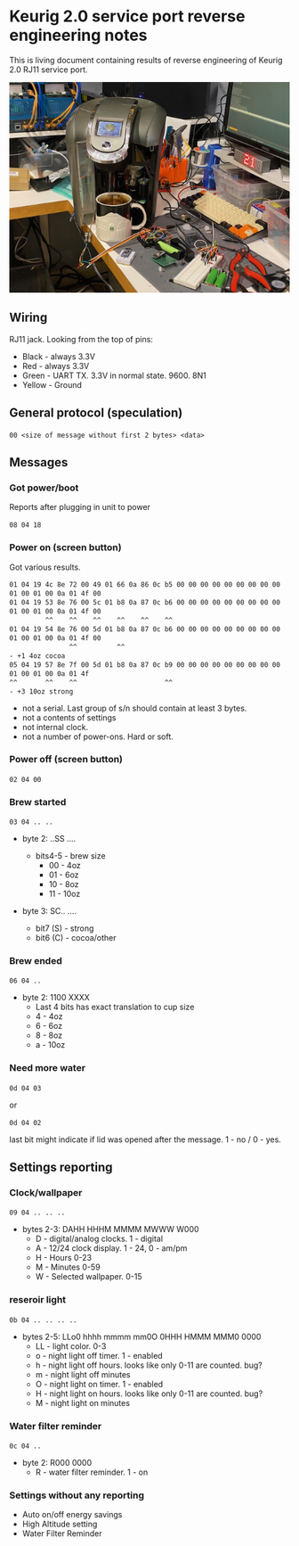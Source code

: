 # Keurig 2.0 service port reverse engineering notes

This is living document containing results of reverse engineering of Keurig 2.0 RJ11 service port.

![Image of the process](pics/IMG_0985.jpeg)

## Wiring

RJ11 jack. Looking from the top of pins:
- Black - always 3.3V
- Red - always 3.3V 
- Green - UART TX. 3.3V in normal state. 9600. 8N1
- Yellow - Ground

## General protocol (speculation)

`00 <size of message without first 2 bytes> <data>`

## Messages

### Got power/boot

Reports after plugging in unit to power

`08 04 18`

### Power on (screen button)

Got various results.
```
01 04 19 4c 8e 72 00 49 01 66 0a 86 0c b5 00 00 00 00 00 00 00 00 00 01 00 01 00 0a 01 4f 00
01 04 19 53 8e 76 00 5c 01 b8 0a 87 0c b6 00 00 00 00 00 00 00 00 00 01 00 01 00 0a 01 4f 00
         ^^    ^^    ^^    ^^    ^^    ^^
01 04 19 54 8e 76 00 5d 01 b8 0a 87 0c b6 00 00 00 00 00 00 00 00 00 01 00 01 00 0a 01 4f 00
               ^^          ^^
- +1 4oz cocoa
05 04 19 57 8e 7f 00 5d 01 b8 0a 87 0c b9 00 00 00 00 00 00 00 00 00 01 00 01 00 0a 01 4f
^^       ^^    ^^                      ^^
- +3 10oz strong            
```

- not a serial. Last group of s/n should contain at least 3 bytes.
- not a contents of settings
- not internal clock.
- not a number of power-ons. Hard or soft.


### Power off (screen button)

`02 04 00`

### Brew started

`03 04 .. ..`

- byte 2: ..SS ....
  - bits4-5 - brew size
    - 00 - 4oz
    - 01 - 6oz
    - 10 - 8oz
    - 11 - 10oz

- byte 3: SC.. ....
  - bit7 (S) - strong
  - bit6 (C) - cocoa/other

### Brew ended

`06 04 ..`

- byte 2: 1100 XXXX
  - Last 4 bits has exact translation to cup size
  - 4 - 4oz
  - 6 - 6oz
  - 8 - 8oz
  - a - 10oz

### Need more water

`0d 04 03` 

or

`0d 04 02` 

last bit might indicate if lid was opened after the message. 1 - no / 0 - yes.

## Settings reporting

### Clock/wallpaper

`09 04 .. .. ..`

- bytes 2-3: DAHH HHHM MMMM MWWW W000
  - D - digital/analog clocks. 1 - digital
  - A - 12/24 clock display. 1 - 24, 0 - am/pm
  - H - Hours 0-23
  - M - Minutes 0-59
  - W - Selected wallpaper. 0-15

### reseroir light

`0b 04 .. .. .. ..`

- bytes 2-5: LLo0 hhhh  mmmm mm0O  0HHH HMMM  MMM0 0000
  - LL - light color. 0-3
  - o - night light off timer. 1 - enabled
  - h - night light off hours. looks like only 0-11 are counted. bug?
  - m - night light off minutes
  - O - night light on timer. 1 - enabled
  - H - night light on hours. looks like only 0-11 are counted. bug?
  - M - night light on minutes

### Water filter reminder

`0c 04 ..`

- byte 2: R000 0000
  - R - water filter reminder. 1 - on


### Settings without any reporting

- Auto on/off energy savings
- High Altitude setting
- Water Filter Reminder


